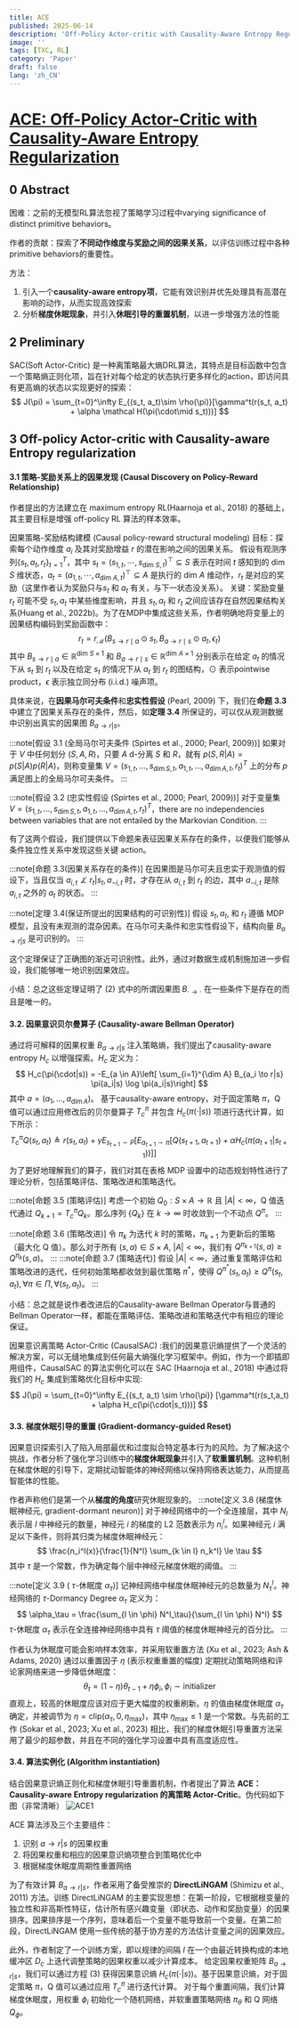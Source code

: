 ```yaml
---
title: ACE
published: 2025-06-14
description: 'Off-Policy Actor-critic with Causality-Aware Entropy Regularization'
image: ''
tags: [TXC, RL]
category: 'Paper'
draft: false 
lang: 'zh_CN'
---
```


# [ACE: Off-Policy Actor-Critic with Causality-Aware Entropy Regularization](https://arxiv.org/abs/2402.14528)

## 0 Abstract

困难：之前的无模型RL算法忽视了策略学习过程中varying significance of distinct primitive behaviors。

作者的贡献：探索了**不同动作维度与奖励之间的因果关系**，以评估训练过程中各种primitive behaviors的重要性。

方法：

1. 引入一个**causality-aware entropy项**，它能有效识别并优先处理具有高潜在影响的动作，从而实现高效探索
2. 分析**梯度休眠现象**，并引入**休眠引导的重置机制**，以进一步增强方法的性能

## 2 Preliminary

SAC(Soft Actor-Critic) 是一种离策略最大熵DRL算法，其特点是目标函数中包含一个策略熵正则化项，旨在针对每个给定的状态执行更多样化的action，即访问具有更高熵的状态以实现更好的探索：
$$
J(\pi) = \sum_{t=0}^\infty E_{(s_t, a_t)\sim \rho(\pi)}[\gamma^t(r(s_t, a_t) + \alpha \mathcal H(\pi(\cdot\mid s_t)))]
$$

## 3 Off-policy Actor-critic with Causality-aware Entropy regularization

#### 3.1 策略-奖励关系上的因果发现 (Causal Discovery on Policy-Reward Relationship)

作者提出的方法建立在 maximum entropy RL(Haarnoja et al., 2018) 的基础上，其主要目标是增强 off-policy RL 算法的样本效率。

因果策略-奖励结构建模 (Causal policy-reward structural modeling)
目标：探索每个动作维度 $a_i$ 及其对奖励增益 $r$ 的潜在影响之间的因果关系。
假设有观测序列$\{s_t, a_t, r_t\}_{t=1}^T$，其中 $s_t = (s_{1, t}, \cdots, s_{\text{dim }S, t})^\top \subseteq S$ 表示在时间 $t$ 感知到的 $\text{dim }S$ 维状态，$a_t = (a_{1, t}, \cdots, a_{\text{dim }A, t})^\top \subseteq A$ 是执行的 $\text{dim }A$ 维动作，$r_t$ 是对应的奖励（这里作者认为奖励只与$s_t$ 和 $a_t$ 有关，与下一状态没关系）。
关键：奖励变量 $r_t$ 可能不受 $s_t, a_t$ 中某些维度影响，并且 $s_t, a_t$ 和 $r_t$ 之间应该存在自然因果结构关系(Huang et al., 2022b)。为了在MDP中集成这些关系，作者明确地将变量上的因果结构编码到奖励函数中：
$$
r_t = r_\mathcal M(B_{s\to r\mid a} \odot s_t, B_{a\to r\mid s} \odot a_t, \epsilon_t)
$$
其中 $B_{s\to r\mid a}\in \mathbb R^{\text{dim }S\times 1}$ 和 $B_{a\to r\mid s}\in \mathbb R^{\text{dim }A\times 1}$ 分别表示在给定 $a_t$ 的情况下从 $s_t$ 到 $r_t$ 以及在给定 $s_t$ 的情况下从 $a_t$ 到 $r_t$ 的图结构，$\odot$ 表示pointwise product，$\epsilon$ 表示独立同分布 (i.i.d.) 噪声项。

具体来说，在**因果马尔可夫条件**和**忠实性假设** (Pearl, 2009) 下，我们在**命题 3.3** 中建立了因果关系存在的条件，然后，如**定理 3.4** 所保证的，可以仅从观测数据中识别出真实的因果图 $B_{a \to r|s}$。

:::note[假设 3.1 (全局马尔可夫条件 (Spirtes et al., 2000; Pearl, 2009))]
如果对于 $V$ 中任何划分 $(S,A,R)$，只要 $A$ d-分离 $S$ 和 $R$，就有 $p(S,R|A) = p(S|A)p(R|A)$，则称变量集 $V = (s_{1,t},...,s_{\dim S,t},a_{1,t},...,a_{\dim A,t},r_t)^T$ 上的分布 $p$ 满足图上的全局马尔可夫条件。
:::

:::note[假设 3.2 (忠实性假设 (Spirtes et al., 2000; Pearl, 2009))]
对于变量集 $V= (s_{1,t},...,s_{\dim S,t},a_{1,t},...,a_{\dim A,t},r_t)^T$，there are no independencies between variables that are not entailed by the Markovian Condition.
:::

有了这两个假设，我们提供以下命题来表征因果关系存在的条件，以便我们能够从条件独立性关系中发现这些关键 action。

:::note[命题 3.3(因果关系存在的条件)]
在因果图是马尔可夫且忠实于观测值的假设下，当且仅当 $a_{i,t} \not\perp r_t | s_t, a_{-i,t}$ 时，才存在从 $a_{i,t}$ 到 $r_t$ 的边，其中 $a_{-i,t}$ 是除 $a_{i,t}$ 之外的 $a_t$ 的状态。
:::


:::note[定理 3.4(保证所提出的因果结构的可识别性)]
假设 $s_t, a_t$, 和 $r_t$ 遵循 MDP 模型，且没有未观测的混杂因素。在马尔可夫条件和忠实性假设下，结构向量 $B_{a \to r|s}$ 是可识别的。
:::

这个定理保证了正确图的渐近可识别性。此外，通过对数据生成机制施加进一步假设，我们能够唯一地识别因果效应。

小结：总之这些定理证明了 $(2)$ 式中的所谓因果图 $B_{\cdot \to \cdot}$ 在一些条件下是存在的而且是唯一的。

#### 3.2. 因果意识贝尔曼算子 (Causality-aware Bellman Operator) 

通过将可解释的因果权重 $B_{a \to r|s}$ 注入策略熵，我们提出了causality-aware entropy $H_c$ 以增强探索。$H_c$ 定义为： 
$$
H_c(\pi(\cdot|s)) = -E_{a \in A}\left[ \sum_{i=1}^{\dim A} B_{a_i \to r|s} \pi(a_i|s) \log \pi(a_i|s)\right]
$$
其中 $a = (a_1,...,a_{\dim A})$。 基于causality-aware entropy，对于固定策略 $\pi$，Q 值可以通过应用修改后的贝尔曼算子 $T_c^\pi$ 并包含 $H_c(\pi(\cdot|s))$ 项进行迭代计算，如下所示：
$$
T_c^\pi Q(s_t,a_t) \triangleq r(s_t,a_t) + \gamma E_{s_{t+1} \sim P}[E_{a_{t+1} \sim \pi}[Q(s_{t+1},a_{t+1}) + \alpha H_c(\pi(a_{t+1}|s_{t+1}))]]
$$
为了更好地理解我们的算子，我们对其在表格 MDP 设置中的动态规划特性进行了理论分析，包括策略评估、策略改进和策略迭代。

:::note[命题 3.5 (策略评估)]
考虑一个初始 $Q_0 : S \times A \to \mathbb{R}$ 且 $|A|<\infty$，Q 值迭代通过 $Q_{k+1} = T_c^\pi Q_k$。那么序列 $\{Q_k\}$ 在 $k \to \infty$ 时收敛到一个不动点 $Q^\pi$。
:::

:::note[命题 3.6 (策略改进)]
令 $\pi_k$ 为迭代 $k$ 时的策略，$\pi_{k+1}$ 为更新后的策略（最大化 Q 值）。那么对于所有 $(s,a) \in S \times A$, $|A|<\infty$，我们有 $Q^{\pi_{k+1}}(s,a) \ge Q^{\pi_k}(s,a)$。
:::
:::note[命题 3.7 (策略迭代)]
假设 $|A|<\infty$，通过重复策略评估和策略改进的迭代，任何初始策略都收敛到最优策略 $\pi^*$，使得 $Q^{\pi^*}(s_t,a_t) \ge Q^\pi(s_t,a_t), \forall \pi \in \Pi, \forall (s_t,a_t)$。
:::
 
小结：总之就是说作者改进后的Causality-aware Bellman Operator与普通的Bellman Operator一样，都能在策略评估、策略改进和策略迭代中有相应的理论保证。

因果意识离策略 Actor-Critic (CausalSAC) :我们的因果意识熵提供了一个灵活的解决方案，可以无缝地集成到任何最大熵强化学习框架中。例如，作为一个即插即用组件，CausalSAC 的算法实例化可以在 SAC (Haarnoja et al., 2018) 中通过将我们的 $H_c$ 集成到策略优化目标中实现: 
$$
J(\pi) = \sum_{t=0}^\infty E_{(s_t, a_t) \sim \rho(\pi)} [\gamma^t(r(s_t,a_t) + \alpha H_c(\pi(\cdot|s_t)))]
$$

#### 3.3. 梯度休眠引导的重置 (Gradient-dormancy-guided Reset) 

因果意识探索引入了陷入局部最优和过度拟合特定基本行为的风险。为了解决这个挑战，作者分析了强化学习训练中的**梯度休眠现象**并引入了**软重置机制**。这种机制在梯度休眠的引导下，定期扰动智能体的神经网络以保持网络表达能力，从而提高智能体的性能。 

作者声称他们是第一个从**梯度的角度**研究休眠现象的。
:::note[定义 3.8 (梯度休眠神经元, gradient-dormant neuron)]
对于神经网络中的一个全连接层，其中 $N_l$ 表示层 $l$ 中神经元的数量，神经元 $i$ 的梯度的 L2 范数表示为 $n_i^l$。如果神经元 $i$ 满足以下条件，则将其归类为梯度休眠神经元：
$$
\frac{n_i^l(x)}{\frac{1}{N^l} \sum_{k \in l} n_k^l} \le \tau
$$
其中 $\tau$ 是一个常数，作为确定每个层中神经元梯度休眠的阈值。
:::
 
:::note[定义 3.9 ( $\tau$-休眠度 $\alpha_\tau$)]
记神经网络中梯度休眠神经元的总数量为 $N^l_\tau$。神经网络的 $\tau$-Dormancy Degree $\alpha_\tau$ 定义为： 
$$
\alpha_\tau = \frac{\sum_{l \in \phi} N^l_\tau}{\sum_{l \in \phi} N^l}
$$
$\tau$-休眠度 $\alpha_\tau$ 表示在全连接神经网络中具有 $\tau$ 阈值的梯度休眠神经元的百分比。 
:::

作者认为休眠度可能会影响样本效率，并采用软重置方法 (Xu et al., 2023; Ash & Adams, 2020) 通过以重置因子 $\eta$ (表示权重重置的幅度) 定期扰动策略网络和评论家网络来进一步降低休眠度： 
$$
\theta_t = (1-\eta)\theta_{t-1} + \eta\phi_i, \phi_i \sim \text{initializer}
$$
直观上，较高的休眠度应该对应于更大幅度的权重刷新。$\eta$ 的值由梯度休眠度 $\alpha_\tau$ 确定，并被调节为 $\eta = \text{clip}(\alpha_\tau, 0, \eta_{\max})$，其中 $\eta_{\max} \le 1$ 是一个常数。与先前的工作 (Sokar et al., 2023; Xu et al., 2023) 相比，我们的梯度休眠引导重置方法采用了最少的超参数，并且在不同的强化学习设置中具有高度适应性。

#### 3.4. 算法实例化 (Algorithm instantiation) 

结合因果意识熵正则化和梯度休眠引导重置机制，作者提出了算法 **ACE：Causality-aware Entropy regularization 的离策略 Actor-Critic**。伪代码如下图（非常清晰）  ![ACE1](ACE1.png)

ACE 算法涉及三个主要组件：

1. 识别 $a \to r|s$ 的因果权重
2. 将因果权重和相应的因果意识熵项整合到策略优化中
3. 根据梯度休眠度周期性重置网络

为了有效计算 $B_{a \to r|s}$，作者采用了备受推崇的 **DirectLiNGAM** (Shimizu et al., 2011) 方法。训练 DirectLiNGAM 的主要实现思想：在第一阶段，它根据根变量的独立性和非高斯性特征，估计所有感兴趣变量（即状态、动作和奖励变量）的因果排序。因果排序是一个序列，意味着后一个变量不能导致前一个变量。在第二阶段，DirectLiNGAM 使用一些传统的基于协方差的方法估计变量之间的因果效应。

此外，作者制定了一个训练方案，即以规律的间隔 $I$ 在一个由最近转换构成的本地缓冲区 $D_c$ 上迭代调整策略的因果权重以减少计算成本。 给定因果权重矩阵 $B_{a \to r|s}$，我们可以通过方程 $(3)$ 获得因果意识熵 $H_c(\pi(\cdot|s))$。基于因果意识熵，对于固定策略 $\pi$，Q 值可以通过应用 $T_c^\pi$ 进行迭代计算。 对于每个重置间隔，我们计算梯度休眠度，用权重 $\phi_i$ 初始化一个随机网络，并软重置策略网络 $\pi_\theta$ 和 Q 网络 $Q_\phi$。